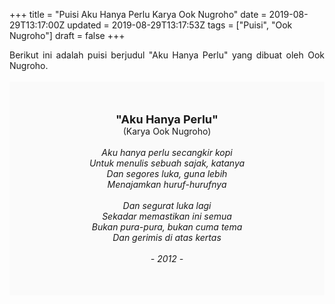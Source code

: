 +++
title = "Puisi Aku Hanya Perlu Karya Ook Nugroho"
date = 2019-08-29T13:17:00Z
updated = 2019-08-29T13:17:53Z
tags = ["Puisi", "Ook Nugroho"]
draft = false
+++

<div dir="ltr" style="text-align: left;" trbidi="on"><div style="text-align: justify;">Berikut ini adalah puisi berjudul "Aku Hanya Perlu" yang dibuat oleh Ook Nugroho. </div><br /><div style="background: #FAFAFA; font-size: 14px; height: auto; margin: 0 auto; padding: 50px; text-align: center; width: auto;"><span style="font-size: 18px;"><b>"Aku Hanya Perlu"</b></span><br />(Karya Ook Nugroho) <br /><br /><i>Aku hanya perlu secangkir kopi<br />Untuk menulis sebuah sajak, katanya<br />Dan segores luka, guna lebih<br />Menajamkan huruf-hurufnya<br /><br />Dan segurat luka lagi<br />Sekadar memastikan ini semua<br />Bukan pura-pura, bukan cuma tema<br />Dan gerimis di atas kertas<br /><br />- 2012 -</i> </div></div>
